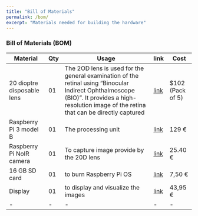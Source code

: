 ```yaml
---
title: "Bill of Materials"
permalink: /bom/
excerpt: "Materials needed for building the hardware"
---
```


### Bill of Materials (BOM)

|**Material**|**Qty**| **Usage** | **link** | **Cost**|
|-|-|-|-|-|
|20 dioptre disposable lens|01|The 2OD lens is used for the general examination of the retinal using “Binocular Indirect Ophthalmoscope (BIO)”. It provides a high-resolution image of the retina that can be directly captured|[link](https://odocseyes.co.nz/products/20-d-disposable-lenses-pack-of-5)|$102 (Pack of 5)
|Raspberry Pi 3 model B|01|The processing unit|[link](https://www.kaufland.de/product/321724453/?kwd&source=pla&sid=44873710&gclid=CjwKCAiA9qKbBhAzEiwAS4yeDYMQf7eMDI-MsA5NXYz8t-QxbMVkXkqApIJiBAxS2Y2M2L0-Evx3iRoC8r8QAvD_BwE)|129 € |
|Raspberry Pi NoIR camera|01|To capture image provide by the 20D lens|[link](https://www.reichelt.de/de/de/raspberry-pi-kamera-5mp-ir-fokus-ov5647-rpi-cam-noir-mf-p291477.html?PROVID=2788&gclid=Cj0KCQiAvqGcBhCJARIsAFQ5ke7NwMPgcn0rPjlEv4I6cNdbWkvPzuT7GMHEodakNRPcivYrSK19p5YaAk0hEALw_wcB&&r=1)|25.40  €|
|16 GB SD card|01|to burn Raspberry Pi OS|[link](https://www.reichelt.de/microsdhc-speicherkarte-16gb-transcend-class-10-ts16gusdhc10-p220721.html?&trstct=pos_0&nbc=1)|7,50 € |
|Display|01|to display and visualize the images|[link](https://www.reichelt.de/raspberry-pi-shield-display-lcd-touch-5-800x480-pixel-rasp-pi-5td-wav-p227755.html?&trstct=pos_9&nbc=1)|43,95 €  |
|-|-|-|-|-|
